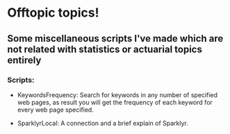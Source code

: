 # Offtopic topics!

## Some miscellaneous scripts I've made which are not related with statistics or actuarial topics entirely

### Scripts:

* KeywordsFrequency: Search for keywords in any number of specified web pages, as result you will get the frequency of each keyword for 
every web page specified.

* SparklyrLocal: A connection and a brief explain of Sparklyr.
